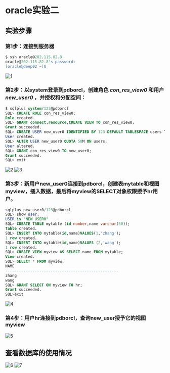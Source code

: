 # oracle实验二
## 实验步骤
### 第1步：连接到服务器
 
```sql
$ ssh oracle@202.115.82.8
oracle@202.115.82.8's password:
[oracle@deep02 ~]$
```
![1](https://github.com/yujinhongMM/oracle/blob/master/test2/1.png) 
### 第2步：以system登录到pdborcl，创建角色 *con_res_view0* 和用户 *new_user0* ，并授权和分配空间：
 
```sql
$ sqlplus system/123@pdborcl
SQL> CREATE ROLE con_res_view0;
Role created.
SQL> GRANT connect,resource,CREATE VIEW TO con_res_view0;
Grant succeeded.
SQL> CREATE USER new_user0 IDENTIFIED BY 123 DEFAULT TABLESPACE users TEMPORARY TABLESPACE temp;
User created.
SQL> ALTER USER new_user0 QUOTA 50M ON users;
User altered.
SQL> GRANT con_res_view0 TO new_user0;
Grant succeeded.
SQL> exit
```
![2](https://github.com/yujinhongMM/oracle/blob/master/test2/2.png) 
![3](https://github.com/yujinhongMM/oracle/blob/master/test2/3.png) 
### 第3步：新用户new_user0连接到pdborcl，创建表mytable和视图myview，插入数据，最后将myview的SELECT对象权限授予hr用户。
```sql
sqlplus new_user0/123@pdborcl
SQL> show user;
USER is "NEW_USER0"
SQL> CREATE TABLE mytable (id number,name varchar(50));
Table created.
SQL> INSERT INTO mytable(id,name)VALUES(1,'zhang');
1 row created.
SQL> INSERT INTO mytable(id,name)VALUES (2,'wang');
1 row created.
SQL> CREATE VIEW myview AS SELECT name FROM mytable;
View created.
SQL> SELECT * FROM myview;
NAME
--------------------------------------------------
zhang
wang
SQL> GRANT SELECT ON myview TO hr;
Grant succeeded.
SQL>exit
```
![4](https://github.com/yujinhongMM/oracle/blob/master/test2/4.png) 
### 第4步：用户hr连接到pdborcl，查询new_user授予它的视图myview
![5](https://github.com/yujinhongMM/oracle/blob/master/test2/5.png)
## 查看数据库的使用情况
![6](https://github.com/yujinhongMM/oracle/blob/master/test2/6.png)
![7](https://github.com/yujinhongMM/oracle/blob/master/test2/7.png)




